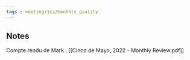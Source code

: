 ```yaml
---
tags : meeting/jci/monthly_quality
---
```


## Notes

Compte rendu de Mark : [[Cinco de Mayo, 2022 - Monthly Review.pdf]]